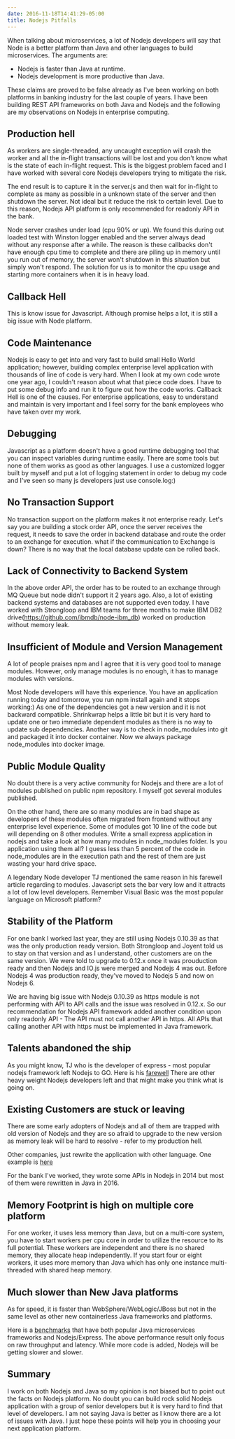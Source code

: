 ```yaml
---
date: 2016-11-18T14:41:29-05:00
title: Nodejs Pitfalls
---
```


When talking about microservices, a lot of Nodejs developers will say that 
Node is a better platform than Java and other languages to build microservices. 
The arguments are: 

* Nodejs is faster than Java at runtime.
* Nodejs development is more productive than Java.

These claims are proved to be false already as I've been working on both 
platforms in banking industry for the last couple of years. I have been
building REST API frameworks on both Java and Nodejs and the following are
my observations on Nodejs in enterprise computing.

## Production hell

As workers are single-threaded, any uncaught exception will crash the worker
and all the in-flight transactions will be lost and you don't know what is 
the state of each in-flight request. This is the biggest problem faced and
I have worked with several core Nodejs developers trying to mitigate the risk.

The end result is to capture it in the server.js and then wait for in-flight
to complete as many as possible in a unknown state of the server and then
shutdown the server. Not ideal but it reduce the risk to certain level. Due to
this reason, Nodejs API platform is only recommended for readonly API in the
bank. 

Node server crashes under load (cpu 90% or up). We found this during out loaded
test with Winston logger enabled and the server always dead without any response
after a while. The reason is these callbacks don't have enough cpu time to
complete and there are piling up in memory until you run out of memory, the server
won't shutdown in this situation but simply won't respond. The solution for
us is to monitor the cpu usage and starting more containers when it is in 
heavy load. 

## Callback Hell

This is know issue for Javascript. Although promise helps a lot, it is still a
big issue with Node platform.

 
## Code Maintenance

Nodejs is easy to get into and very fast to build small Hello World application;
however, building complex enterprise level application with thousands of line of
code is very hard. When I look at my own code wrote one year ago, I couldn't
reason about what that piece code does. I have to put some debug info and run it
to figure out how the code works. Callback Hell is one of the causes. For 
enterprise applications, easy to understand and maintain is very important and I 
feel sorry for the bank employees who have taken over my work.

## Debugging

Javascript as a platform doesn't have a good runtime debugging tool that you can inspect
variables during runtime easily. There are some tools but none of them works as 
good as other languages. I use a customized logger built by myself and put a lot
of logging statement in order to debug my code and I've seen so many js developers
just use console.log:)

## No Transaction Support

No transaction support on the platform makes it not enterprise ready. Let's say 
you are building a stock order API, once the server receives the request, it needs
to save the order in backend database and route the order to an exchange for execution.
what if the communication to Exchange is down? There is no way that the local
database update can be rolled back. 

## Lack of Connectivity to Backend System

In the above order API, the order has to be routed to an exchange through MQ Queue
but node didn't support it 2 years ago. Also, a lot of existing backend
systems and databases are not supported even today. I have worked with Strongloop
and IBM teams for three months to make IBM DB2 
drive(https://github.com/ibmdb/node-ibm_db) worked on production without
memory leak. 

## Insufficient of Module and Version Management

A lot of people praises npm and I agree that it is very good tool to manage modules.
However, only manage modules is no enough, it has to manage modules with versions.

Most Node developers will have this experience. You have an application running today
and tomorrow, you run npm install again and it stops working:) As one of the dependencies
got a new version and it is not backward compatible. Shrinkwrap helps a little bit but
it is very hard to update one or two immediate dependent modules as there is no way to
update sub dependencies. Another way is to check in node_modules into git and packaged it
into docker container. Now we always package node_modules into docker image.


## Public Module Quality

No doubt there is a very active community for Nodejs and there are a lot of modules published
on public npm repository. I myself got several modules published. 

On the other hand, there are so many modules are in bad shape as developers of these modules
often migrated from frontend without any enterprise level experience. Some of modules got 
10 line of the code but will depending on 8 other modules. Write a small express application
in nodejs and take a look at how many modules in node_modules folder. Is you application
using them all? I guess less than 5 percent of the code in node_modules are in the 
execution path and the rest of them are just wasting your hard drive space.
 
A legendary Node developer TJ mentioned the same reason in his farewell article
regarding to modules. Javascript sets the bar very low and it attracts a lot of low level 
developers. Remember Visual Basic was the most popular language on Microsoft platform?

## Stability of the Platform

For one bank I worked last year, they are still using Nodejs 0.10.39 as that was the only
production ready version. Both Strongloop and Joyent told us to stay on that version and as
I understand, other customers are on the same version. We were told to upgrade to 0.12.x
once it was prouduction ready and then Nodejs and IO.js were merged and Nodejs 4 was out. 
Before Nodejs 4 was production ready, they've moved to Nodejs 5 and now on Nodejs 6.

We are having big issue with Nodejs 0.10.39 as https module is not performing with API to 
API calls and the issue was resolved in 0.12.x. So our recommendation for Nodejs API 
framework added another condition upon only readonly API - The API must not call another
API in https. All APIs that calling another API with https must be implemented in Java 
framework.


## Talents abandoned the ship

As you might know, TJ who is the developer of express - most popular nodejs framework left
Nodejs to GO. Here is his [farewell](https://medium.com/@tjholowaychuk/farewell-node-js-4ba9e7f3e52b#.5brqa9has)
There are other heavy weight Nodejs developers left and that might make you think what 
is going on.


## Existing Customers are stuck or leaving

There are some early adopters of Nodejs and all of them are trapped with old version of Nodejs
and they are so afraid to upgrade to the new version as memory leak will be hard to 
resolve - refer to my production hell.

Other companies, just rewrite the application with other language. One example is 
[here](https://medium.com/@theflapjack103/the-way-of-the-gopher-6693db15ae1f#.jfcsl8hlg)

For the bank I've worked, they wrote some APIs in Nodejs in 2014 but most of them were rewritten
in Java in 2016.

## Memory Footprint is high on multiple core platform

For one worker, it uses less memory than Java, but on a multi-core system, you have to start
workers per cpu core in order to utilize the resource to its full potential. These workers
are independent and there is no shared memory, they allocate heap independently. If you start
four or eight workers, it uses more memory than Java which has only one instance multi-threaded
with shared heap memory.


## Much slower than New Java platforms

As for speed, it is faster than WebSphere/WebLogic/JBoss but not in the same level as other
new containerless Java frameworks and platforms. 
 
Here is a [benchmarks](https://github.com/networknt/light-java-example/tree/master/performance) 
that have both popular Java microservices frameworks and Nodejs/Express. The above performance
result only focus on raw throughput and latency. While more code is added, Nodejs will be
getting slower and slower. 

## Summary

I work on both Nodejs and Java so my opinion is not biased but to point out the facts on
Nodejs platform. No doubt you can build rock solid Nodejs application with a group of senior
developers but it is very hard to find that level of developers. I am not saying Java is 
better as I know there are a lot of issues with Java. I just hope these points will help 
you in choosing your next application platform. 



